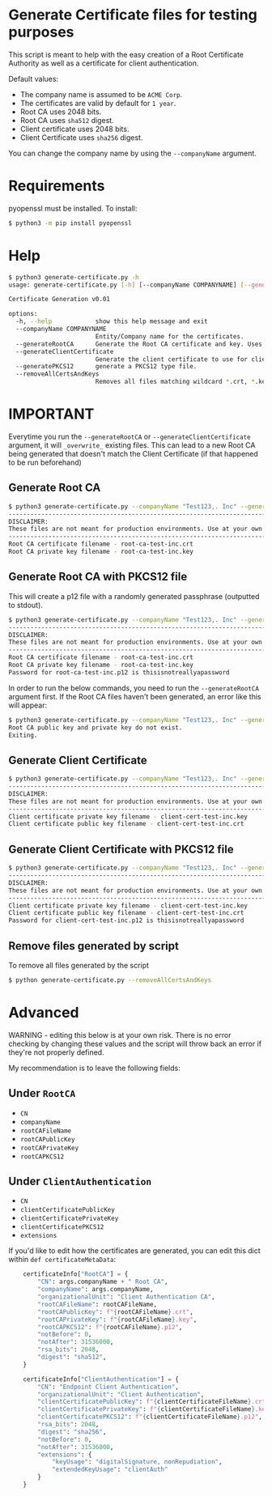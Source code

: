 # Generate Certificate files for testing purposes
This script is meant to help with the easy creation of a Root Certificate Authority as well as a certificate for client authentication.

Default values:
* The company name is assumed to be `ACME Corp`.
* The certificates are valid by default for `1 year`.
* Root CA uses 2048 bits.
* Root CA uses `sha512` digest.
* Client certificate uses 2048 bits.
* Client Certificate uses `sha256` digest.

You can change the company name by using the `--companyName` argument.

# Requirements
pyopenssl must be installed. To install:
```bash
$ python3 -m pip install pyopenssl
```

# Help
```bash
$ python3 generate-certificate.py -h
usage: generate-certificate.py [-h] [--companyName COMPANYNAME] [--generateRootCA] [--generateClientCertificate] [--generatePKCS12] [--removeAllCertsAndKeys]

Certificate Generation v0.01

options:
  -h, --help            show this help message and exit
  --companyName COMPANYNAME
                        Entity/Company name for the certificates.
  --generateRootCA      Generate the Root CA certificate and key. Uses --companyName in certificate creation.
  --generateClientCertificate
                        Generate the client certificate to use for client authentication.
  --generatePKCS12      generate a PKCS12 type file.
  --removeAllCertsAndKeys
                        Removes all files matching wildcard *.crt, *.key, *.p12. USE WITH CAUTION.
```

# IMPORTANT
Everytime you run the `--generateRootCA` or `--generateClientCertificate` argument, it will `_overwrite_` existing files. 
This can lead to a new Root CA being generated that doesn't match the Client Certificate (if that happened to be run beforehand)

## Generate Root CA
```bash
$ python3 generate-certificate.py --companyName "Test123,. Inc" --generateRootCA 
----------------------------------------------------------------------------
DISCLAIMER:
These files are not meant for production environments. Use at your own risk.
----------------------------------------------------------------------------
Root CA certificate filename - root-ca-test-inc.crt
Root CA private key filename - root-ca-test-inc.key
```

## Generate Root CA with PKCS12 file
This will create a p12 file with a randomly generated passphrase (outputted to stdout).
```bash
$ python3 generate-certificate.py --companyName "Test123,. Inc" --generateRootCA --generatePKCS12
----------------------------------------------------------------------------
DISCLAIMER:
These files are not meant for production environments. Use at your own risk.
----------------------------------------------------------------------------
Root CA certificate filename - root-ca-test-inc.crt
Root CA private key filename - root-ca-test-inc.key
Password for root-ca-test-inc.p12 is thisisnotreallyapassword
```

In order to run the below commands, you need to run the `--generateRootCA` argument first. If the Root CA files haven't been generated, an error like this will appear:
```bash
$ python3 generate-certificate.py --companyName "Test123,. Inc" --generateClientCertificate
Root CA public key and private key do not exist.
Exiting.
```

## Generate Client Certificate
```bash
$ python3 generate-certificate.py --companyName "Test123,. Inc" --generateClientCertificate
----------------------------------------------------------------------------
DISCLAIMER:
These files are not meant for production environments. Use at your own risk.
----------------------------------------------------------------------------
Client certificate private key filename - client-cert-test-inc.key
Client certificate public key filename - client-cert-test-inc.crt
```

## Generate Client Certificate with PKCS12 file
```bash
$ python3 generate-certificate.py --companyName "Test123,. Inc" --generateClientCertificate --generatePKCS12
----------------------------------------------------------------------------
DISCLAIMER:
These files are not meant for production environments. Use at your own risk.
----------------------------------------------------------------------------
Client certificate private key filename - client-cert-test-inc.key
Client certificate public key filename - client-cert-test-inc.crt
Password for client-cert-test-inc.p12 is thisisnotreallyapassword
```

## Remove files generated by script
To remove all files generated by the script
```bash
$ python generate-certificate.py --removeAllCertsAndKeys
```


# Advanced
WARNING - editing this below is at your own risk. There is no error checking by changing these values and the script will throw back an error if they're not properly defined.

My recommendation is to leave the following fields:
## Under `RootCA`
* `CN`
* `companyName`
* `rootCAFileName`
* `rootCAPublicKey`
* `rootCAPrivateKey`
* `rootCAPKCS12`

## Under `ClientAuthentication`
* `CN`
* `clientCertificatePublicKey`
* `clientCertificatePrivateKey`
* `clientCertificatePKCS12`
* `extensions`

If you'd like to edit how the certificates are generated, you can edit this dict within `def certificateMetaData`:
```python
    certificateInfo["RootCA"] = {
        "CN": args.companyName + " Root CA",
        "companyName": args.companyName, 
        "organizationalUnit": "Client Authentication CA",
        "rootCAFileName": rootCAFileName,
        "rootCAPublicKey": f"{rootCAFileName}.crt",
        "rootCAPrivateKey": f"{rootCAFileName}.key",
        "rootCAPKCS12": f"{rootCAFileName}.p12",
        "notBefore": 0,
        "notAfter": 31536000,
        "rsa_bits": 2048,
        "digest": "sha512",
    }

    certificateInfo["ClientAuthentication"] = {
        "CN": "Endpoint Client Authentication",
        "organizationalUnit": "Client Authentication",
        "clientCertificatePublicKey": f"{clientCertificateFileName}.crt",
        "clientCertificatePrivateKey": f"{clientCertificateFileName}.key",
        "clientCertificatePKCS12": f"{clientCertificateFileName}.p12",
        "rsa_bits": 2048,
        "digest": "sha256",
        "notBefore": 0,
        "notAfter": 31536000,
        "extensions": {
            "keyUsage": "digitalSignature, nonRepudiation",
            "extendedKeyUsage": "clientAuth"
        }
    }
```
